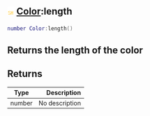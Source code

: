 ## ![shared](.gitbook/assets/shared.png) [Color](./home/Color):length

```lua
number Color:length()
```

Returns the length of the color
------
## Returns

| Type   | Description |
| ------ | ----------: |
| number | No description |

